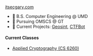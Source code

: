 [itsecgary.com](https://itsecgary.com)

- 🏫 B.S. Computer Engineering @ UMD
- 🏫 Pursuing OMSCS @ GT
- 🔭 Current Projects: [Geosint](https://github.com/JustHackingCo/geosint), [CTFBot](https://github.com/itsecgary/CTFBot)

#### Current Classes
- [Applied Cryptography (CS 6260)](https://omscs.gatech.edu/cs-6260-applied-cryptography)

